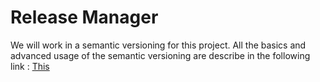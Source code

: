 # Release Manager

We will work in a semantic versioning for this project. All the basics and advanced usage of the semantic versioning are describe in the following link : [This](https://semver.org/)
